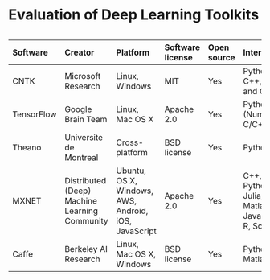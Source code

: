 # Evaluation of Deep Learning Toolkits
######
| Software | Creator | Platform | Software license | Open source | Interface | CUDA support | Recurrent Nets | Convolutional Nets | RBMs |
|:----------|:-------|:---------|:-----------------|:------------|:----------|:------------|:----------------|:-------------------|:-----|
| CNTK | Microsoft Research | Linux, Windows | MIT | Yes | Python, C++, C# and CLI | Yes | Yes | Yes | No |
| TensorFlow | Google Brain Team | Linux, Mac OS X| Apache 2.0 | Yes | Python (Numpy), C/C++ | Yes | Yes | Yes | Yes|
| Theano | Universite de Montreal | Cross-platform | BSD license | Yes | Python | Yes | Yes |Yes | Yes |
| MXNET | Distributed (Deep) Machine Learning Community | Ubuntu, OS X, Windows, AWS, Android, iOS, JavaScript | Apache 2.0 | Yes | C++, Python, Julia, Matlab, JavaScript, R, Scala | Yes | Yes | Yes | Yes |
| Caffe | Berkeley AI Research | Linux, Mac OS X, Windows | BSD license | Yes | Python, Matlab | Yes | Yes | Yes | Yes |
